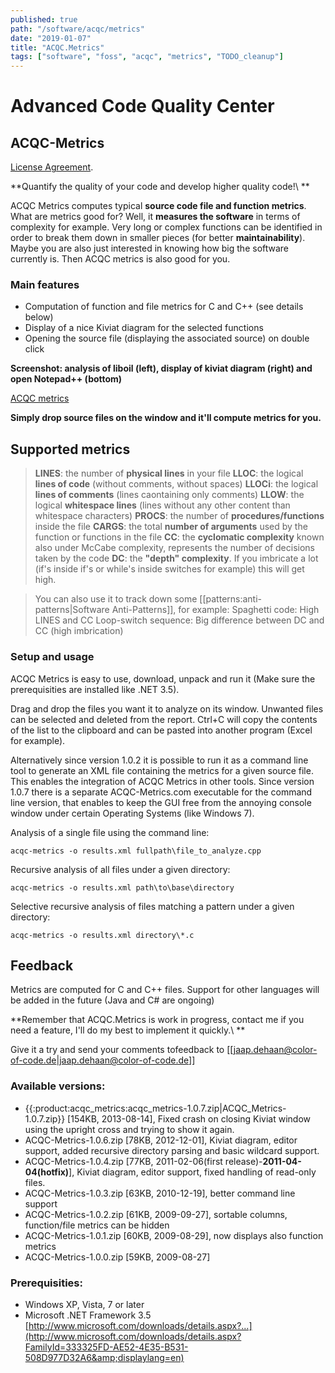 ```yaml
---
published: true
path: "/software/acqc/metrics"
date: "2019-01-07"
title: "ACQC.Metrics"
tags: ["software", "foss", "acqc", "metrics", "TODO_cleanup"]
---
```


# Advanced Code Quality Center

## ACQC-Metrics

[License Agreement](legal/license).

**Quantify the quality of your code and develop higher quality code!\\ **

ACQC Metrics computes typical **source code file and function metrics**. What are metrics good for? Well, it **measures the software** in terms of complexity for example. Very long or complex functions can be identified in order to break them down in smaller pieces (for better **maintainability**). Maybe you are also just interested in knowing how big the software currently is. Then ACQC metrics is also good for you.

### Main features

* Computation of function and file metrics for C and C++ (see details below)
* Display of a nice Kiviat diagram for the selected functions
* Opening the source file (displaying the associated source) on double click

**Screenshot: analysis of liboil (left), display of kiviat diagram (right) and open Notepad++ (bottom)**

[ACQC metrics](acqc_metrics.png)

**Simply drop source files on the window and it'll compute metrics for you.**

## Supported metrics

> **LINES**: the number of **physical lines** in your file **LLOC**: the logical **lines of code** (without comments, without spaces) **LLOCi**: the logical **lines of comments** (lines caontaining only comments) **LLOW**: the logical **whitespace lines** (lines without any other content than whitespace characters) **PROCS**: the number of **procedures/functions** inside the file **CARGS**: the total **number of arguments** used by the function or functions in the file **CC**: the **cyclomatic complexity** known also under McCabe complexity, represents the number of decisions taken by the code **DC**: the **"depth" complexity**. If you imbricate a lot (if's inside if's or while's inside switches for example) this will get high. 

> You can also use it to track down some [[patterns:anti-patterns|Software Anti-Patterns]], for example: Spaghetti code: High LINES and CC Loop-switch sequence: Big difference between DC and CC (high imbrication) 

### Setup and usage

ACQC Metrics is easy to use, download, unpack and run it (Make sure the prerequisities are installed like .NET 3.5).

Drag and drop the files you want it to analyze on its window. Unwanted files can be selected and deleted from the report. Ctrl+C will copy the contents of the list to the clipboard and can be pasted into another program (Excel for example).

Alternatively since version 1.0.2 it is possible to run it as a command line tool to generate an XML file containing the metrics for a given source file. This enables the integration of ACQC Metrics in other tools. Since version 1.0.7 there is a separate ACQC-Metrics.com executable for the command line version, that enables to keep the GUI free from the annoying console window under certain Operating Systems (like Windows 7).

Analysis of a single file using the command line:

```
acqc-metrics -o results.xml fullpath\file_to_analyze.cpp
```

Recursive analysis of all files under a given directory:

```
acqc-metrics -o results.xml path\to\base\directory
```

Selective recursive analysis of files matching a pattern under a given directory:

```
acqc-metrics -o results.xml directory\*.c
```

## Feedback

Metrics are computed for C and C++ files. Support for other languages will be added in the future (Java and C# are ongoing)

**Remember that ACQC.Metrics is work in progress, contact me if you need a feature, I'll do my best to implement it quickly.\\ **

Give it a try and send your comments tofeedback to [[jaap.dehaan@color-of-code.de|jaap.dehaan@color-of-code.de]]

### Available versions:

* {{:product:acqc_metrics:acqc_metrics-1.0.7.zip|ACQC_Metrics-1.0.7.zip}} [154KB, 2013-08-14], Fixed crash on closing Kiviat window using the upright cross and trying to show it again.
* ACQC-Metrics-1.0.6.zip [78KB, 2012-12-01], Kiviat diagram, editor support, added recursive directory parsing and basic wildcard support.
* ACQC-Metrics-1.0.4.zip [77KB, 2011-02-06(first release)-**2011-04-04(hotfix)**], Kiviat diagram, editor support, fixed handling of read-only files.
* ACQC-Metrics-1.0.3.zip [63KB, 2010-12-19], better command line support
* ACQC-Metrics-1.0.2.zip [61KB, 2009-09-27], sortable columns, function/file metrics can be hidden
* ACQC-Metrics-1.0.1.zip [60KB, 2009-08-29], now displays also function metrics
* ACQC-Metrics-1.0.0.zip [59KB, 2009-08-27]

### Prerequisities:

* Windows XP, Vista, 7 or later
* Microsoft .NET Framework 3.5 [http://www.microsoft.com/downloads/details.aspx?...](http://www.microsoft.com/downloads/details.aspx?FamilyId=333325FD-AE52-4E35-B531-508D977D32A6&amp;displaylang=en)
